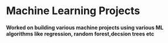 # Machine Learning Projects

#### Worked on building various machine projects using various ML algorithms like regression, random forest,decsion trees etc
